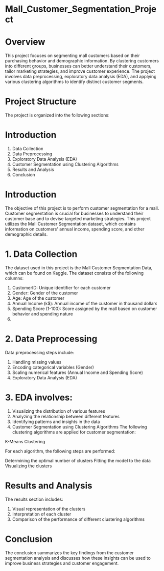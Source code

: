 # Mall_Customer_Segmentation_Project
# Overview
This project focuses on segmenting mall customers based on their purchasing behavior and demographic information. By clustering customers into different groups, businesses can better understand their customers, tailor marketing strategies, and improve customer experience. The project involves data preprocessing, exploratory data analysis (EDA), and applying various clustering algorithms to identify distinct customer segments.

# Project Structure
The project is organized into the following sections:

# Introduction
1. Data Collection
2. Data Preprocessing
3. Exploratory Data Analysis (EDA)
4. Customer Segmentation using Clustering Algorithms
5. Results and Analysis
6. Conclusion

# Introduction
The objective of this project is to perform customer segmentation for a mall. Customer segmentation is crucial for businesses to understand their customer base and to devise targeted marketing strategies. This project utilizes the Mall Customer Segmentation dataset, which contains information on customers' annual income, spending score, and other demographic details.

# 1. Data Collection
The dataset used in this project is the Mall Customer Segmentation Data, which can be found on Kaggle. The dataset consists of the following columns:

1. CustomerID: Unique identifier for each customer
2. Gender: Gender of the customer
3. Age: Age of the customer
4. Annual Income (k$): Annual income of the customer in thousand dollars
5. Spending Score (1-100): Score assigned by the mall based on customer behavior and spending nature
6. 
# 2. Data Preprocessing
Data preprocessing steps include:

1. Handling missing values
2. Encoding categorical variables (Gender)
3. Scaling numerical features (Annual Income and Spending Score)
4. Exploratory Data Analysis (EDA)
# 3. EDA involves:

1. Visualizing the distribution of various features
2. Analyzing the relationship between different features
3. Identifying patterns and insights in the data
4. Customer Segmentation using Clustering Algorithms
The following clustering algorithms are applied for customer segmentation:

K-Means Clustering

For each algorithm, the following steps are performed:

Determining the optimal number of clusters
Fitting the model to the data
Visualizing the clusters
# Results and Analysis
The results section includes:

1. Visual representation of the clusters
2. Interpretation of each cluster
3. Comparison of the performance of different clustering algorithms
# Conclusion
The conclusion summarizes the key findings from the customer segmentation analysis and discusses how these insights can be used to improve business strategies and customer engagement.
